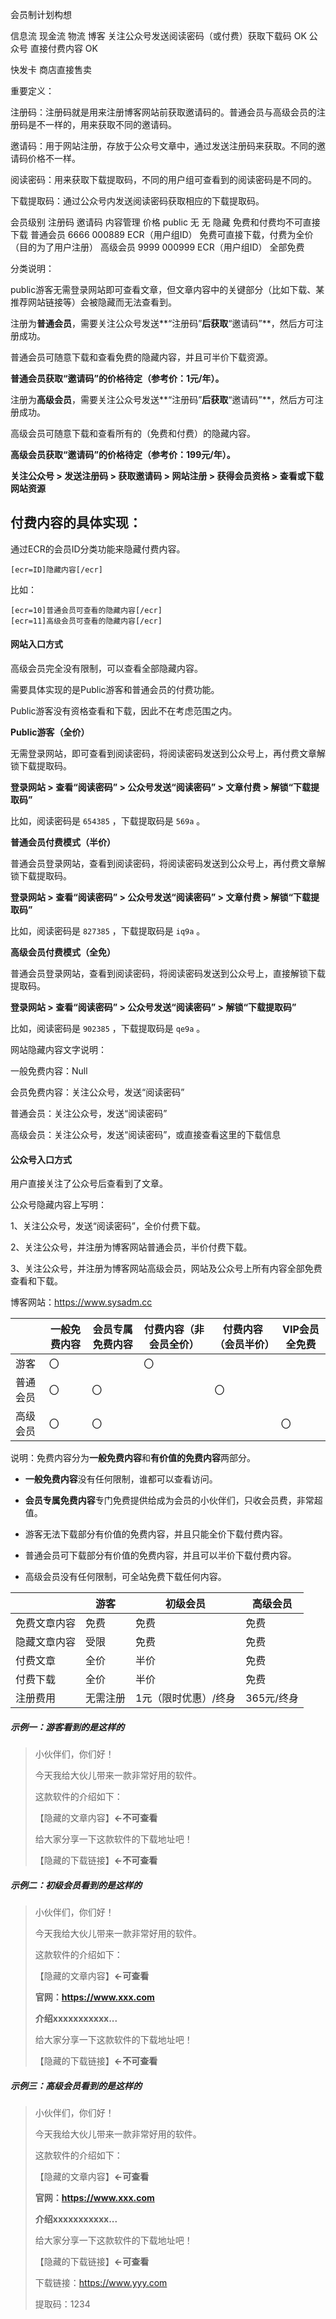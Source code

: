 会员制计划构想







信息流			现金流																				物流
博客				关注公众号发送阅读密码（或付费）获取下载码			OK
公众号			直接付费内容																		OK

快发卡			商店直接售卖



重要定义：

注册码：注册码就是用来注册博客网站前获取邀请码的。普通会员与高级会员的注册码是不一样的，用来获取不同的邀请码。

邀请码：用于网站注册，存放于公众号文章中，通过发送注册码来获取。不同的邀请码价格不一样。

阅读密码：用来获取下载提取码，不同的用户组可查看到的阅读密码是不同的。

下载提取码：通过公众号内发送阅读密码获取相应的下载提取码。



会员级别	注册码	邀请码	内容管理					价格
public		无			无			隐藏							免费和付费均不可直接下载
普通会员	6666	000889	ECR（用户组ID）	免费可直接下载，付费为全价（目的为了用户注册）
高级会员	9999	000999	ECR（用户组ID）	全部免费



分类说明：

public游客无需登录网站即可查看文章，但文章内容中的关键部分（比如下载、某推荐网站链接等）会被隐藏而无法查看到。



注册为**普通会员**，需要关注公众号发送**“注册码”**后获取**“邀请码”**，然后方可注册成功。

普通会员可随意下载和查看免费的隐藏内容，并且可半价下载资源。

**普通会员获取“邀请码”的价格待定（参考价：1元/年）。**



注册为**高级会员**，需要关注公众号发送**“注册码”**后获取**“邀请码”**，然后方可注册成功。

高级会员可随意下载和查看所有的（免费和付费）的隐藏内容。

**高级会员获取“邀请码”的价格待定（参考价：199元/年）。**



**关注公众号 > 发送注册码 > 获取邀请码 > 网站注册 > 获得会员资格 > 查看或下载网站资源**





## 付费内容的具体实现：

通过ECR的会员ID分类功能来隐藏付费内容。

```
[ecr=ID]隐藏内容[/ecr]
```



比如：

```
[ecr=10]普通会员可查看的隐藏内容[/ecr]
[ecr=11]高级会员可查看的隐藏内容[/ecr]
```



#### 网站入口方式

高级会员完全没有限制，可以查看全部隐藏内容。

需要具体实现的是Public游客和普通会员的付费功能。

Public游客没有资格查看和下载，因此不在考虑范围之内。



**Public游客（全价）**

无需登录网站，即可查看到阅读密码，将阅读密码发送到公众号上，再付费文章解锁下载提取码。

**登录网站 > 查看“阅读密码” > 公众号发送“阅读密码” > 文章付费 > 解锁“下载提取码”**

比如，阅读密码是 `654385` ，下载提取码是 `569a` 。



**普通会员付费模式（半价）**

普通会员登录网站，查看到阅读密码，将阅读密码发送到公众号上，再付费文章解锁下载提取码。

**登录网站 > 查看“阅读密码” > 公众号发送“阅读密码” > 文章付费 > 解锁“下载提取码”**

比如，阅读密码是 `827385` ，下载提取码是 `iq9a` 。



**高级会员付费模式（全免）**

普通会员登录网站，查看到阅读密码，将阅读密码发送到公众号上，直接解锁下载提取码。

**登录网站 > 查看“阅读密码” > 公众号发送“阅读密码” > 解锁“下载提取码”**

比如，阅读密码是 `902385` ，下载提取码是 `qe9a` 。



网站隐藏内容文字说明：

一般免费内容：Null

会员免费内容：关注公众号，发送“阅读密码”

普通会员：关注公众号，发送“阅读密码”

高级会员：关注公众号，发送“阅读密码”，或直接查看这里的下载信息









#### 公众号入口方式

用户直接关注了公众号后查看到了文章。

公众号隐藏内容上写明：

1、关注公众号，发送“阅读密码”，全价付费下载。

2、关注公众号，并注册为博客网站普通会员，半价付费下载。

3、关注公众号，并注册为博客网站高级会员，网站及公众号上所有内容全部免费查看和下载。

博客网站：https://www.sysadm.cc



|          | 一般免费内容 | 会员专属免费内容 | 付费内容（非会员全价） | 付费内容（会员半价） | VIP会员全免费 |
| -------- | ------------ | ---------------- | ---------------------- | -------------------- | ------------- |
| 游客     | 〇           |                  | 〇                     |                      |               |
| 普通会员 | 〇           | 〇               |                        | 〇                   |               |
| 高级会员 | 〇           | 〇               |                        |                      | 〇            |

说明：免费内容分为**一般免费内容**和**有价值的免费内容**两部分。

* **一般免费内容**没有任何限制，谁都可以查看访问。
* **会员专属免费内容**专门免费提供给成为会员的小伙伴们，只收会员费，非常超值。



* 游客无法下载部分有价值的免费内容，并且只能全价下载付费内容。
* 普通会员可下载部分有价值的免费内容，并且可以半价下载付费内容。
* 高级会员没有任何限制，可全站免费下载任何内容。





|              | 游客     | 初级会员             | 高级会员   |
| ------------ | -------- | -------------------- | ---------- |
| 免费文章内容 | 免费     | 免费                 | 免费       |
| 隐藏文章内容 | 受限     | 免费                 | 免费       |
| 付费文章     | 全价     | 半价                 | 免费       |
| 付费下载     | 全价     | 半价                 | 免费       |
| 注册费用     | 无需注册 | 1元（限时优惠）/终身 | 365元/终身 |



##### 示例一：游客看到的是这样的

> 小伙伴们，你们好！
>
> 今天我给大伙儿带来一款非常好用的软件。
>
> 
>
> 这款软件的介绍如下：
>
> 【隐藏的文章内容】**←不可查看**
>
> 
>
> 给大家分享一下这款软件的下载地址吧！
>
> 【隐藏的下载链接】**←不可查看**



##### 示例二：初级会员看到的是这样的

> 小伙伴们，你们好！
>
> 今天我给大伙儿带来一款非常好用的软件。
>
> 
>
> 这款软件的介绍如下：
>
> 【隐藏的文章内容】**←可查看**
>
> **官网：https://www.xxx.com**
>
> **介绍xxxxxxxxxxx...**
>
> 
>
> 给大家分享一下这款软件的下载地址吧！
>
> 【隐藏的下载链接】**←不可查看**



##### 示例三：高级会员看到的是这样的

> 小伙伴们，你们好！
>
> 今天我给大伙儿带来一款非常好用的软件。
>
> 
>
> 这款软件的介绍如下：
>
> 【隐藏的文章内容】**←可查看**
>
> **官网：https://www.xxx.com**
>
> **介绍xxxxxxxxxxx...**
>
> 
>
> 给大家分享一下这款软件的下载地址吧！
>
> 【隐藏的下载链接】**←可查看**
>
> 下载链接：https://www.yyy.com
>
> 提取码：1234







